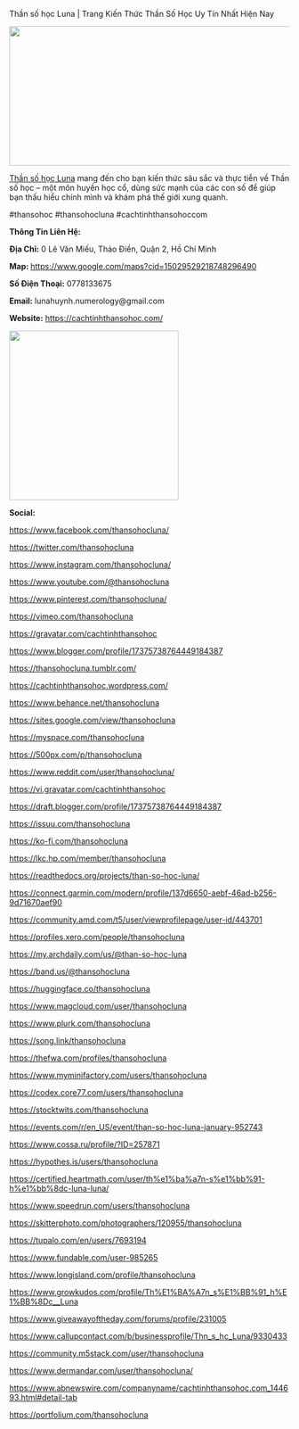 Thần số học Luna | Trang Kiến Thức Thần Số Học Uy Tín Nhất Hiện Nay

<p><img src="https://scontent.fsgn4-1.fna.fbcdn.net/v/t39.30808-6/463667696_122118734582510942_1529164962761991099_n.jpg?_nc_cat=103&amp;ccb=1-7&amp;_nc_sid=cc71e4&amp;_nc_ohc=4j9fWWp3oH0Q7kNvgF5aZW1&amp;_nc_zt=23&amp;_nc_ht=scontent.fsgn4-1.fna&amp;_nc_gid=AfQ2IxlC_Ogow2VO5hod4IS&amp;oh=00_AYAkBjz4z0kn6S3h_ubDkWk2WwDIokcmSLPmDWq2bUcy7Q&amp;oe=671BF256" alt="" width="750" height="250" /></p>
<p><a href="https://cachtinhthansohoc.com/">Thần số học Luna</a> mang đến cho bạn kiến thức s&acirc;u sắc v&agrave; thực tiễn về Thần số học &ndash; một m&ocirc;n huyền học cổ, d&ugrave;ng sức mạnh của c&aacute;c con số để gi&uacute;p bạn thấu hiểu ch&iacute;nh m&igrave;nh v&agrave; kh&aacute;m ph&aacute; thế giới xung quanh.&nbsp;</p>
<p>#thansohoc #thansohocluna #cachtinhthansohoccom</p>
<p><strong>Th&ocirc;ng Tin Li&ecirc;n Hệ:&nbsp;</strong></p>
<p><strong>Địa Chỉ:</strong> 0 L&ecirc; Văn Miếu, Thảo Điền, Quận 2, Hồ Ch&iacute; Minh</p>
<p><strong>Map: </strong><a href="https://www.google.com/maps?cid=15029529218748296490">https://www.google.com/maps?cid=15029529218748296490</a></p>
<p><strong>Số Điện Thoại:</strong> 0778133675&nbsp;</p>
<p><strong>Email:</strong> lunahuynh.numerology@gmail.com&nbsp;</p>
<p><strong>Website:</strong> <a href="https://cachtinhthansohoc.com/">https://cachtinhthansohoc.com/</a></p>
<p><img src="https://scontent.fsgn8-2.fna.fbcdn.net/v/t39.30808-6/463563735_122118734534510942_6087892930714578413_n.jpg?_nc_cat=100&amp;ccb=1-7&amp;_nc_sid=6ee11a&amp;_nc_ohc=TCrMHqeGzHEQ7kNvgHTxDxo&amp;_nc_zt=23&amp;_nc_ht=scontent.fsgn8-2.fna&amp;_nc_gid=A2zOo33zizyp4Dc56F4fX2q&amp;oh=00_AYBDA_MvooFkOSCU4WEd_1xWyp_r4QadmZZg7EdMyH0AGQ&amp;oe=671C0926" alt="" width="304" height="304" /></p>
<p><strong>Social:&nbsp;</strong></p>
<p><a href="https://www.facebook.com/thansohocluna/">https://www.facebook.com/thansohocluna/</a></p>
<p><a href="https://twitter.com/thansohocluna">https://twitter.com/thansohocluna</a></p>
<p><a href="https://www.instagram.com/thansohocluna/">https://www.instagram.com/thansohocluna/</a></p>
<p><a href="https://www.youtube.com/@thansohocluna">https://www.youtube.com/@thansohocluna</a></p>
<p><a href="https://www.pinterest.com/thansohocluna/">https://www.pinterest.com/thansohocluna/</a></p>
<p><a href="https://vimeo.com/thansohocluna">https://vimeo.com/thansohocluna</a></p>
<p><a href="https://gravatar.com/cachtinhthansohoc">https://gravatar.com/cachtinhthansohoc</a></p>
<p><a href="https://www.blogger.com/profile/17375738764449184387">https://www.blogger.com/profile/17375738764449184387</a></p>
<p><a href="https://thansohocluna.tumblr.com/">https://thansohocluna.tumblr.com/</a></p>
<p><a href="https://cachtinhthansohoc.wordpress.com/">https://cachtinhthansohoc.wordpress.com/</a></p>
<p><a href="https://www.behance.net/thansohocluna">https://www.behance.net/thansohocluna</a></p>
<p><a href="https://sites.google.com/view/thansohocluna">https://sites.google.com/view/thansohocluna</a></p>
<p><a href="https://myspace.com/thansohocluna">https://myspace.com/thansohocluna</a></p>
<p><a href="https://500px.com/p/thansohocluna">https://500px.com/p/thansohocluna</a></p>
<p><a href="https://www.reddit.com/user/thansohocluna/">https://www.reddit.com/user/thansohocluna/</a></p>
<p><a href="https://vi.gravatar.com/cachtinhthansohoc">https://vi.gravatar.com/cachtinhthansohoc</a></p>
<p><a href="https://draft.blogger.com/profile/17375738764449184387">https://draft.blogger.com/profile/17375738764449184387</a></p>
<p><a href="https://issuu.com/thansohocluna">https://issuu.com/thansohocluna</a></p>
<p><a href="https://ko-fi.com/thansohocluna">https://ko-fi.com/thansohocluna</a></p>
<p><a href="https://lkc.hp.com/member/thansohocluna">https://lkc.hp.com/member/thansohocluna</a></p>
<p><a href="https://readthedocs.org/projects/than-so-hoc-luna/">https://readthedocs.org/projects/than-so-hoc-luna/</a></p>
<p><a href="https://connect.garmin.com/modern/profile/137d6650-aebf-46ad-b256-9d71670aef90">https://connect.garmin.com/modern/profile/137d6650-aebf-46ad-b256-9d71670aef90</a></p>
<p><a href="https://community.amd.com/t5/user/viewprofilepage/user-id/443701">https://community.amd.com/t5/user/viewprofilepage/user-id/443701</a></p>
<p><a href="https://profiles.xero.com/people/thansohocluna">https://profiles.xero.com/people/thansohocluna</a></p>
<p><a href="https://my.archdaily.com/us/@than-so-hoc-luna">https://my.archdaily.com/us/@than-so-hoc-luna</a></p>
<p><a href="https://band.us/@thansohocluna">https://band.us/@thansohocluna</a></p>
<p><a href="https://huggingface.co/thansohocluna">https://huggingface.co/thansohocluna</a></p>
<p><a href="https://www.magcloud.com/user/thansohocluna">https://www.magcloud.com/user/thansohocluna</a></p>
<p><a href="https://www.plurk.com/thansohocluna">https://www.plurk.com/thansohocluna</a></p>
<p><a href="https://song.link/thansohocluna">https://song.link/thansohocluna</a></p>
<p><a href="https://thefwa.com/profiles/thansohocluna">https://thefwa.com/profiles/thansohocluna</a></p>
<p><a href="https://www.myminifactory.com/users/thansohocluna">https://www.myminifactory.com/users/thansohocluna</a></p>
<p><a href="https://codex.core77.com/users/thansohocluna">https://codex.core77.com/users/thansohocluna</a></p>
<p><a href="https://stocktwits.com/thansohocluna">https://stocktwits.com/thansohocluna</a></p>
<p><a href="https://events.com/r/en_US/event/than-so-hoc-luna-january-952743">https://events.com/r/en_US/event/than-so-hoc-luna-january-952743</a></p>
<p><a href="https://www.cossa.ru/profile/?ID=257871">https://www.cossa.ru/profile/?ID=257871</a></p>
<p><a href="https://hypothes.is/users/thansohocluna">https://hypothes.is/users/thansohocluna</a></p>
<p><a href="https://certified.heartmath.com/user/th%e1%ba%a7n-s%e1%bb%91-h%e1%bb%8dc-luna-luna/">https://certified.heartmath.com/user/th%e1%ba%a7n-s%e1%bb%91-h%e1%bb%8dc-luna-luna/</a></p>
<p><a href="https://www.speedrun.com/users/thansohocluna">https://www.speedrun.com/users/thansohocluna</a></p>
<p><a href="https://skitterphoto.com/photographers/120955/thansohocluna">https://skitterphoto.com/photographers/120955/thansohocluna</a></p>
<p><a href="https://tupalo.com/en/users/7693194">https://tupalo.com/en/users/7693194</a></p>
<p><a href="https://www.fundable.com/user-985265">https://www.fundable.com/user-985265</a></p>
<p><a href="https://www.longisland.com/profile/thansohocluna">https://www.longisland.com/profile/thansohocluna</a></p>
<p><a href="https://www.growkudos.com/profile/Th%E1%BA%A7n_s%E1%BB%91_h%E1%BB%8Dc__Luna">https://www.growkudos.com/profile/Th%E1%BA%A7n_s%E1%BB%91_h%E1%BB%8Dc__Luna</a></p>
<p><a href="https://www.giveawayoftheday.com/forums/profile/231005">https://www.giveawayoftheday.com/forums/profile/231005</a></p>
<p><a href="https://www.callupcontact.com/b/businessprofile/Thn_s_hc_Luna/9330433">https://www.callupcontact.com/b/businessprofile/Thn_s_hc_Luna/9330433</a></p>
<p><a href="https://community.m5stack.com/user/thansohocluna">https://community.m5stack.com/user/thansohocluna</a></p>
<p><a href="https://www.dermandar.com/user/thansohocluna/">https://www.dermandar.com/user/thansohocluna/</a></p>
<p><a href="https://www.abnewswire.com/companyname/cachtinhthansohoc.com_144693.html#detail-tab">https://www.abnewswire.com/companyname/cachtinhthansohoc.com_144693.html#detail-tab</a></p>
<p><a href="https://portfolium.com/thansohocluna">https://portfolium.com/thansohocluna</a></p>